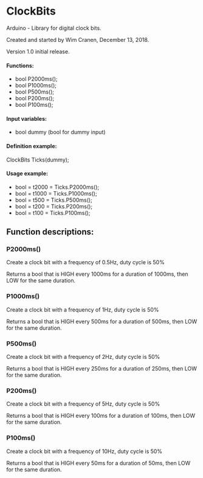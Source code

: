 # ClockBits

Arduino - Library for digital clock bits.

Created and started by Wim Cranen, December 13, 2018.

Version 1.0 initial release.

#### Functions:
- bool P2000ms();
- bool P1000ms();
- bool P500ms();
- bool P200ms();
- bool P100ms();

#### Input variables:
- bool dummy (bool for dummy input)

#### Definition example:
ClockBits Ticks(dummy);

#### Usage example:
- bool = t2000 = Ticks.P2000ms();
- bool = t1000 = Ticks.P1000ms();
- bool = t500  = Ticks.P500ms();
- bool = t200  = Ticks.P200ms();
- bool = t100  = Ticks.P100ms();

## Function descriptions:
### P2000ms()
Create a clock bit with a frequency of 0.5Hz, duty cycle is 50%

Returns a bool that is HIGH every 1000ms for a duration of 1000ms, then LOW for the same duration.
### P1000ms()
Create a clock bit with a frequency of 1Hz, duty cycle is 50%

Returns a bool that is HIGH every 500ms for a duration of 500ms, then LOW for the same duration.
### P500ms()
Create a clock bit with a frequency of 2Hz, duty cycle is 50%

Returns a bool that is HIGH every 250ms for a duration of 250ms, then LOW for the same duration.
### P200ms()
Create a clock bit with a frequency of 5Hz, duty cycle is 50%

Returns a bool that is HIGH every 100ms for a duration of 100ms, then LOW for the same duration.
### P100ms()
Create a clock bit with a frequency of 10Hz, duty cycle is 50%

Returns a bool that is HIGH every 50ms for a duration of 50ms, then LOW for the same duration.
